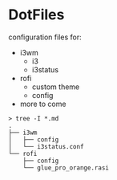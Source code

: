 # DotFiles

configuration files for:
- i3wm
    - i3
    - i3status
- rofi
    - custom theme
    - config
- more to come


```
> tree -I *.md                     
.
├── i3wm
│   ├── config
│   └── i3status.conf
└── rofi
    ├── config
    └── glue_pro_orange.rasi

```